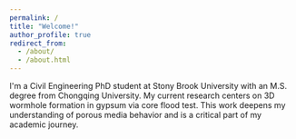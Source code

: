 ```yaml
---
permalink: /
title: "Welcome!"
author_profile: true
redirect_from: 
  - /about/
  - /about.html
---
```


I'm a Civil Engineering PhD student at Stony Brook University with an M.S. degree from Chongqing University. My current research centers on 3D wormhole formation in gypsum via core flood test. This work deepens my understanding of porous media behavior and is a critical part of my academic journey.
